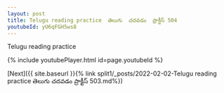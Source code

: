 ```yaml
---
layout: post
title: Telugu reading practice  తెలుగు  చదవడం  ప్రాక్టీస్ 504
youtubeId: yU6qFGH5ws8
---
```

 
 
Telugu reading practice
 
 
 
 
 


{% include youtubePlayer.html id=page.youtubeId %}
 
[Next]({{ site.baseurl }}{% link  split1/_posts/2022-02-02-Telugu reading practice  తెలుగు  చదవడం  ప్రాక్టీస్ 503.md%})
 
